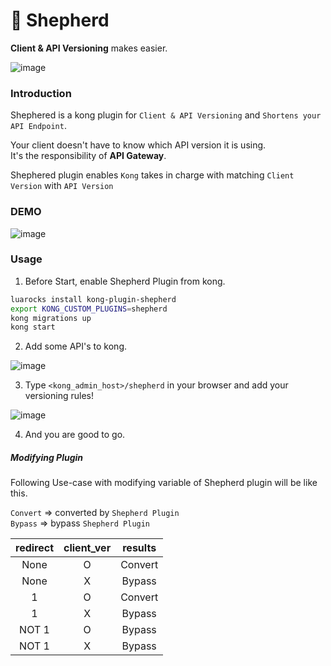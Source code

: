 # 🐑 Shepherd

**Client & API Versioning** makes easier.

![image](https://user-images.githubusercontent.com/16421480/34976676-f3c6374a-fada-11e7-9759-e95b98541490.png)

### Introduction 

Shephered is a kong plugin for `Client & API Versioning` and `Shortens your API Endpoint`.

Your client doesn't have to know which API version it is using.  
It's the responsibility of **API Gateway**.

Shephered plugin enables `Kong` takes in charge with matching `Client Version` with `API Version`

### DEMO

![image](https://github.com/DanielTimLee/shepherd/raw/master/SHEPHERD_DEMO.gif)

### Usage

1. Before Start, enable Shepherd Plugin from kong. 
  ```sh
  luarocks install kong-plugin-shepherd
  export KONG_CUSTOM_PLUGINS=shepherd
  kong migrations up
  kong start
  ```
  
2. Add some API's to kong.

![image](https://user-images.githubusercontent.com/16421480/34998510-8fad9eb8-fb22-11e7-86dd-43f81a4cc927.png)

3. Type `<kong_admin_host>/shepherd` in your browser and add your versioning rules!

![image](https://user-images.githubusercontent.com/16421480/34998289-fdd4dec0-fb21-11e7-902d-d22f8e9e6d31.png)

4. And you are good to go.



##### Modifying Plugin

Following Use-case with modifying variable of Shepherd plugin will be like this.  

`Convert` => converted by `Shepherd Plugin`   
`Bypass` => bypass `Shepherd Plugin`

| redirect 	| client_ver 	| results 	|
|:--------:	|:----------:	|:-------:	|
|   None   	|      O     	| Convert 	|
|   None   	|      X     	|  Bypass 	|
|     1    	|      O     	| Convert 	|
|     1    	|      X     	|  Bypass 	|
|   NOT 1  	|      O     	|  Bypass 	|
|   NOT 1  	|      X     	|  Bypass 	|
